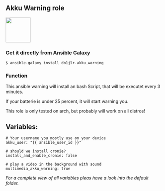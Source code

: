  Akku Warning role
---------------------
<a href="https://galaxy.ansible.com/do1jlr/akku_warning"><img width="80px" src="https://galaxy.ansible.com/assets/galaxy-logo-02.svg"/></a>

### Get it directly from Ansible Galaxy 
```bash
$ ansible-galaxy install do1jlr.akku_warning
```

### Function

This ansible warning will install an bash Script, that will be executet every 3 minutes.

If your batterie is under 25 percent, it will start warning you.

This role is only tested on arch, but probably will work on all distros!

 Variables:
-----------
```
# Your username you mostly use on your device
akku_user: "{{ ansible_user_id }}"

# should we install cronie?
install_and_enable_cronie: false

# play a video in the background with sound
multimedia_akku_warning: true
```
*For a complete view of all variables pleas have a look into the default folder.*

